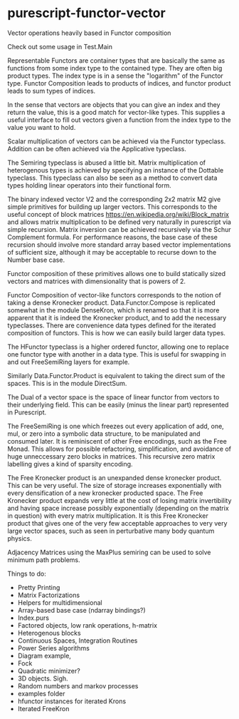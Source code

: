 # purescript-functor-vector
Vector operations heavily based in Functor composition

Check out some usage in Test.Main

Representable Functors are container types that are basically the same as functions from some index type to the contained type. They are often big product types. The index type is in a sense the "logarithm" of the Functor type. Functor Composition leads to products of indices, and functor product leads to sum types of indices.

In the sense that vectors are objects that you can give an index and they return the value, this is a good match for vector-like types. This supplies a useful interface to fill out vectors given a function from the index type to the value you want to hold.

Scalar multiplication of vectors can be achieved via the Functor typeclass. Addition can be often achieved via the Applicative typeclass.

The Semiring typeclass is abused a little bit. Matrix multiplication of heterogenous types is achieved by specifying an instance of the Dottable typeclass. This typeclass can also be seen as a method to convert data types holding linear operators into their functional form.

The binary indexed vector V2 and the corresponding 2x2 matrix M2 give simple primitives for building up larger vectors. This corresponds to the useful concept of block matrices https://en.wikipedia.org/wiki/Block_matrix and allows matrix multiplication to be defined very naturally in purescript via simple recursion. Matrix inversion can be achieved recursively via the Schur Complement formula. For performance reasons, the base case of these recursion should involve more standard array based vector implementations of sufficient size, although it may be acceptable to recurse down to the Number base case.

Functor composition of these primitives allows one to build statically sized vectors and matrices with dimensionality that is powers of 2. 

Functor Composition of vector-like functors corresponds to the notion of taking a dense Kronecker product. Data.Functor.Compose is replicated somewhat in the module DenseKron, which is renamed so that it is more apparent that it is indeed the Kronecker product, and to add the necessary typeclasses. There are convenience data types defined for the iterated composition of functors. This is how we can easily build larger data types.

The HFunctor typeclass is a higher ordered functor, allowing one to replace one functor type with another in a data type. This is useful for swapping in and out FreeSemiRing layers for example.

Similarly Data.Functor.Product is equivalent to taking the direct sum of the spaces. This is in the module DirectSum.

The Dual of a vector space is the space of linear functor from vectors to their underlying field. This can be easily (minus the linear part) represented in Purescript.

The FreeSemiRing is one which freezes out every application of add, one, mul, or zero into a symbolic data structure, to be manipulated and consumed later. It is reminiscent of other Free encodings, such as the Free Monad. This allows for possible refactoring, simplification, and avoidance of huge unneccessary zero blocks in matrices. This recursive zero matrix labelling gives a kind of sparsity encoding.

The Free Kronecker product is an unexpanded dense kronecker product. This can be very useful. The size of storage increases exponentially with every densification of a new kronecker producted space. The Free Kronecker product expands very little at the cost of losing matrix invertibility and having space increase possibly exponentially (depending on the matrix in question) with every matrix multiplication. It is this Free Kronecker product that gives one of the very few acceptable approaches to very very large vector spaces, such as seen in perturbative many body quantum physics.

Adjacency Matrices using the MaxPlus semiring can be used to solve minimum path problems.



Things to do:
* Pretty Printing
* Matrix Factorizations
* Helpers for multidimensional
* Array-based base case (ndarray bindings?)
* Index.purs
* Factored objects, low rank operations, h-matrix
* Heterogenous blocks
* Continuous Spaces, Integration Routines
* Power Series algorithms
* Diagram example, 
* Fock
* Quadratic minimizer?
* 3D objects. Sigh.
* Random numbers and markov processes
* examples folder
* hfunctor instances for iterated Krons
* Iterated FreeKron





